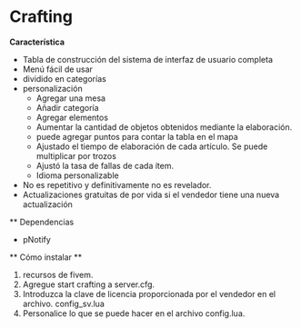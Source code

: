 # Crafting
**Característica**
- Tabla de construcción del sistema de interfaz de usuario completa
- Menú fácil de usar
- dividido en categorías
- personalización
    - Agregar una mesa
    - Añadir categoría
    - Agregar elementos
    - Aumentar la cantidad de objetos obtenidos mediante la elaboración.
    - puede agregar puntos para contar la tabla en el mapa
    - Ajustado el tiempo de elaboración de cada artículo. Se puede multiplicar por trozos
    - Ajustó la tasa de fallas de cada ítem.
    - Idioma personalizable
- No es repetitivo y definitivamente no es revelador.
- Actualizaciones gratuitas de por vida si el vendedor tiene una nueva actualización

** Dependencias
- pNotify

** Cómo instalar **
1. recursos de fivem.
2. Agregue start crafting a server.cfg.
3. Introduzca la clave de licencia proporcionada por el vendedor en el archivo. config_sv.lua
4. Personalice lo que se puede hacer en el archivo config.lua.
